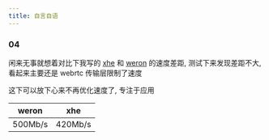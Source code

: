 ```yaml
---
title: 自言自语
---
```


### 04

闲来无事就想着对比下我写的 [xhe](https://github.com/remoon-net/xhe) 和 [weron](https://github.com/pojntfx/weron) 的速度差距,
测试下来发现差距不大, 看起来主要还是 webrtc 传输层限制了速度

这下可以放下心来不再优化速度了, 专注于应用

| weron   | xhe     |
| ------- | ------- |
| 500Mb/s | 420Mb/s |

